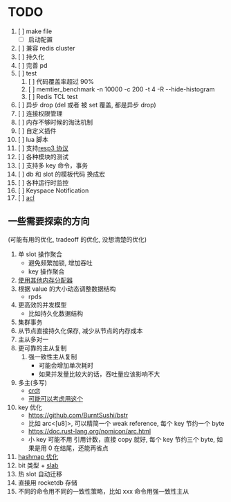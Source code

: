 # TODO

1. [ ] make file
   - [ ] 启动配置
1. [ ] 兼容 redis cluster
1. [ ] 持久化
1. [ ] 完善 pd
1. [ ] test
   1. [ ] 代码覆盖率超过 90%
   1. [ ] memtier_benchmark -n 10000 -c 200 -t 4 -R --hide-histogram
   1. [ ] Redis TCL test
1. [ ] 异步 drop (del 或者 被 set 覆盖, 都是异步 drop)
1. [ ] 连接权限管理
1. [ ] 内存不够时候的淘汰机制
1. [ ] 自定义插件
1. [ ] lua 脚本
1. [ ] 支持[resp3 协议](https://www.zeekling.cn/articles/2021/01/10/1610263628832.html)
1. [ ] 各种模块的测试
1. [ ] 支持多 key 命令，事务
1. [ ] db 和 slot 的模板代码 换成宏
1. [ ] 各种运行时监控
1. [ ] Keyspace Notification
1. [ ] [acl](https://redis.io/topics/acl)

## 一些需要探索的方向

(可能有用的优化, tradeoff 的优化, 没想清楚的优化)

1. 单 slot 操作聚合
   - 避免频繁加锁, 增加吞吐
   - key 操作聚合
1. [使用其他内存分配器](https://poly000.github.io/perf-book-zh/heap-allocations_zh.html#%E4%BD%BF%E7%94%A8%E5%85%B6%E4%BB%96%E5%88%86%E9%85%8D%E5%99%A8)
1. 根据 value 的大小动态调整数据结构
   - rpds
1. 更高效的并发模型
   - 比如持久化数据结构
1. 集群事务
1. 从节点直接持久化保存, 减少从节点的内存成本
1. 主从多对一
1. 更可靠的主从复制
   1. 强一致性主从复制
      - 可能会增加单次耗时
      - 如果并发量比较大的话，吞吐量应该影响不大
1. 多主(多写)
   - [crdt](https://josephg.com/blog/crdts-go-brrr/)
   - [可能可以考虑用这个](https://github.com/josephg/diamond-types)
1. key 优化
   - <https://github.com/BurntSushi/bstr>
   - 比如 arc<[u8]>, 可以精简一个 weak reference, 每个 key 节约一个 byte
   - <https://doc.rust-lang.org/nomicon/arc.html>
   - 小 key 可能不用 引用计数，直接 copy 就好, 每个 key 节约三个 byte, 如果是用 0 在结尾，还能再省点
1. [hashmap 优化](https://youtu.be/ncHmEUmJZf4?t=2861)
1. bit 类型 + [slab](https://docs.rs/slab/)
1. 热 slot 自动迁移
1. 直接用 rocketdb 存储
1. 不同的命令用不同的一致性策略，比如 xxx 命令用强一致性主从
